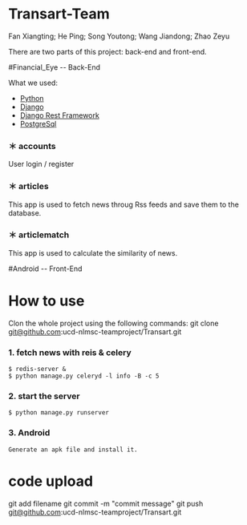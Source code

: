 # Transart-Team
Fan Xiangting; He Ping; Song Youtong; Wang Jiandong; Zhao Zeyu

There are two parts of this project: back-end and front-end.

#Financial_Eye -- Back-End

What we used:
* [Python](https://www.python.org)
* [Django](https://www.djangoproject.com)
* [Django Rest Framework](http://www.django-rest-framework.org)
* [PostgreSql](https://www.postgresql.org)

### ＊ accounts
User login / register

### ＊ articles
This app is used to fetch news throug Rss feeds and save them to the database.

### ＊ articlematch
This app is used to calculate the similarity of news.

#Android -- Front-End

# How to use
Clon the whole project using the following commands:
git clone git@github.com:ucd-nlmsc-teamproject/Transart.git

### 1. fetch news with reis & celery
    $ redis-server &
    $ python manage.py celeryd -l info -B -c 5

### 2. start the server
    $ python manage.py runserver

### 3. Android
    Generate an apk file and install it.

# code upload
git add filename
git commit -m "commit message"
git push git@github.com:ucd-nlmsc-teamproject/Transart.git
